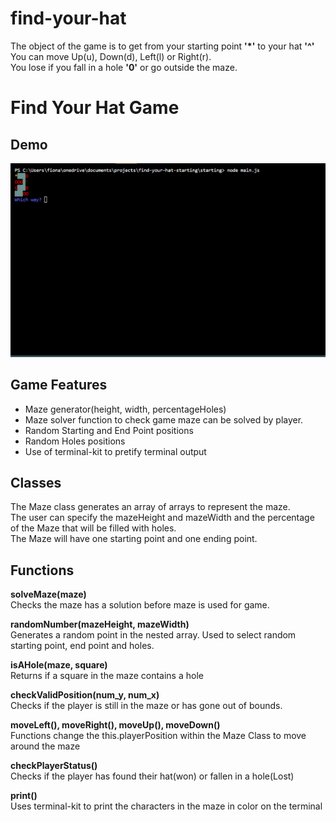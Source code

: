 # find-your-hat
The object of the game is to get from your starting point __'*'__ to your hat **'^'** \
You can move Up(u), Down(d), Left(l) or Right(r).\
You lose if you fall in a hole **'0'** or go outside the maze.

# Find Your Hat Game
## Demo
![Find Your Hat Demo](mazedemo.gif)
## Game Features
- Maze generator(height, width, percentageHoles)
- Maze solver function to check game maze can be solved by player.
- Random Starting and End Point positions
- Random Holes positions
- Use of terminal-kit to pretify terminal output 
## Classes
The Maze class generates an array of arrays to represent the maze.\
The user can specify the mazeHeight and mazeWidth and the percentage of the Maze that will be filled with holes.\
The Maze will have one starting point and one ending point.   
## Functions
__solveMaze(maze)__ \
Checks the maze has a solution before maze is used for game.

__randomNumber(mazeHeight, mazeWidth)__ \
Generates a random point in the nested array. Used to select random starting point, end point and holes. 

__isAHole(maze, square)__ \
Returns if a square in the maze contains a hole

__checkValidPosition(num_y, num_x)__\
Checks if the player is still in the maze or has gone out of bounds. 

__moveLeft(), moveRight(), moveUp(), moveDown()__ \
Functions change the this.playerPosition within the Maze Class to move around the maze

__checkPlayerStatus()__\
Checks if the player has found their hat(won) or fallen in a hole(Lost) 

__print()__\
Uses terminal-kit to print the characters in the maze in color on the terminal 



